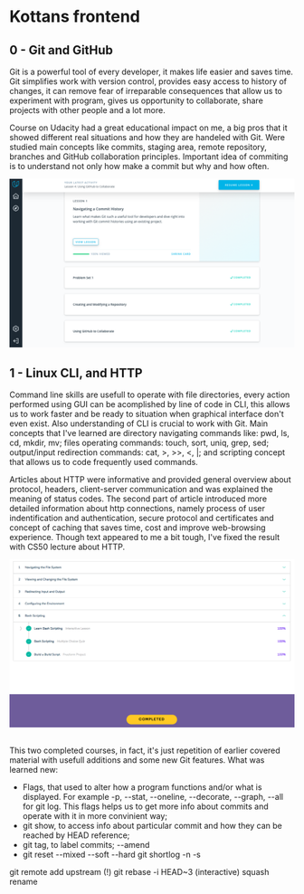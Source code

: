 # Kottans frontend

## 0 - Git and GitHub

Git is a powerful tool of every developer, it makes life easier and saves time. Git simplifies work with version control, provides easy access to history of changes, it can remove fear of irreparable consequences that allow us to experiment with program, gives us opportunity to collaborate, share projects with other people and a lot more.

Course on Udacity had a great educational impact on me, a big pros that it showed different real situations and how they are handeled with Git. Were studied main concepts like commits, staging area, remote repository, branches and GitHub collaboration principles. Important idea of commiting is to understand not only how make a commit but why and how often.

![Screenshot of performed tasks](task-git-intro/Udacity_Git_Screen.png)

## 1 - Linux CLI, and HTTP

Command line skills are usefull to operate with file directories, every action performed using GUI can be acomplished by line of code in CLI, this allows us to work faster and be ready to situation when graphical interface don't even exist. Also understanding of CLI is crucial to work with Git. Main concepts that I've learned are directory navigating commands like: pwd, ls, cd, mkdir, mv; files operating commands: touch, sort, uniq, grep, sed; output/input redirection commands: cat, >, >>, <, |; and scripting concept that allows us to code frequently used commands.

Articles about HTTP were informative and provided general overview about protocol, headers, client-server communication and was explained the meaning of status codes. The second part of article introduced more detailed information about http connections, namely process of user indentification and authentication, secure protocol and certificates and concept of caching that saves time, cost and improve web-browsing experience. Though text appeared to me a bit tough, I've fixed the result with CS50 lecture about HTTP.

![Screenshot of performed tasks](task-linux-cli/CLI_Complete.png)

##

This two completed courses, in fact, it's just repetition of earlier covered material with usefull additions and some new Git features.
What was learned new: 
* Flags, that used to alter how a program functions and/or what is displayed. For example -p, --stat, --oneline, --decorate, --graph, --all for git log. This flags helps us to get more info about commits and operate with it in more convinient way;
* git show, to access info about particular commit and how they can be reached by HEAD reference;
* git tag, to label commits;
--amend
* git reset --mixed --soft --hard
git shortlog -n -s

git remote add upstream (!)
git rebase -i HEAD~3 (interactive)
squash rename